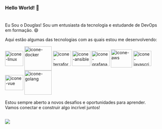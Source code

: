 
### Hello World! 👋
#
Eu Sou o Douglas! 
Sou um entusiasta da tecnologia e estudande de DevOps em formação. 😄

Aqui estão algumas das tecnologias com as quais estou me desenvolvendo: 
<div style= "display: inline_block">
<img align="center" alt="icone-linux" height="50" width="60" src="https://cdn.jsdelivr.net/gh/devicons/devicon@latest/icons/linux/linux-original.svg" />
<img align="center" alt="icone-docker" height="80" width="90" src="https://cdn.jsdelivr.net/gh/devicons/devicon@latest/icons/docker/docker-original.svg" />
<img align="center" alt="icone-terraform" height="50" width="60" src="https://cdn.jsdelivr.net/gh/devicons/devicon@latest/icons/terraform/terraform-original.svg" />
<img align="center" alt="icone-ansible" height="50" width="60" src="https://cdn.jsdelivr.net/gh/devicons/devicon@latest/icons/ansible/ansible-original.svg" />
<img align="center" alt="icone-grafana" height="50" width="60" src="https://cdn.jsdelivr.net/gh/devicons/devicon@latest/icons/grafana/grafana-plain.svg" />
<img align="center" alt="icone-aws" height="60" width="70" src="https://cdn.jsdelivr.net/gh/devicons/devicon@latest/icons/amazonwebservices/amazonwebservices-plain-wordmark.svg" />
<img align="center" alt="icone-javascript" height="50" width="60" src="https://cdn.jsdelivr.net/gh/devicons/devicon@latest/icons/javascript/javascript-plain.svg" />
<img align="center" alt="icone-vue" height="50" width="60" src="https://cdn.jsdelivr.net/gh/devicons/devicon@latest/icons/vuejs/vuejs-original.svg" />
<img align="center" alt="icone-golang" height="80" width="90" src="https://cdn.jsdelivr.net/gh/devicons/devicon@latest/icons/go/go-original-wordmark.svg" />

</div>

<br>
Estou sempre aberto a novos desafios e oportunidades para aprender. Vamos conectar e construir algo incrível juntos!

##

<div>
  <a href=https://www.linkedin.com/in/douglastaylor20><img src=https://img.shields.io/badge/LinkedIn-0077B5?style=for-the-badge&logo=linkedin&logoColor=white>
    </a>
</div>
</div>
